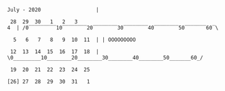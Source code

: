 ``July - 2020                  | ``

`` 28  29  30   1   2   3   4  | /0‾‾‾‾‾‾‾‾‾10‾‾‾‾‾‾‾‾20‾‾‾‾‾‾‾‾30‾‾‾‾‾‾‾‾40‾‾‾‾‾‾‾‾50‾‾‾‾‾‾‾60‾\``

``  5   6   7   8   9  10  11  | | OOOOOOOOO``

`` 12  13  14  15  16  17  18  | \0_________10________20________30________40________50_______60_/``

`` 19  20  21  22  23  24  25 ``

``[26] 27  28  29  30  31   1 ``

````

